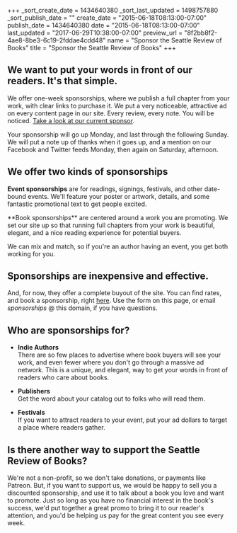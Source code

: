 +++
_sort_create_date = 1434640380
_sort_last_updated = 1498757880
_sort_publish_date = ""
create_date = "2015-06-18T08:13:00-07:00"
publish_date = 1434640380
date = "2015-06-18T08:13:00-07:00"
last_updated = "2017-06-29T10:38:00-07:00"
preview_url = "8f2bb8f2-4ae8-8be3-6c19-2fddae4cdd48"
name = "Sponsor the Seattle Review of Books"
title = "Sponsor the Seattle Review of Books"
+++

<h2>We want to put your words in front of our readers. It's that simple.</h2>

We offer one-week sponsorships, where we publish a full chapter from your work, with clear links to purchase it. We put a very noticeable, attractive ad on every content page in our site. Every review, every note. You will be noticed. <a href="/sponsorships/">Take a look at our current sponsor</a>.

Your sponsorship will go up Monday, and last through the following Sunday. We will put a note up of thanks when it goes up, and a mention on our Facebook and Twitter feeds Monday, then again on  Saturday, afternoon.

<h2>We offer two kinds of sponsorships</h2>

**Event sponsorships** are for readings, signings, festivals, and other date-bound events. We'll feature your poster or artwork, details, and some fantastic promotional text to get people excited.

<p class="noindent">**Book sponsorships** are centered around a work you are promoting. We set our site up so that running full chapters from your work is beautiful, elegant, and a nice reading experience for potential buyers.</p>

<p class="noindent">We can mix and match, so if you're an author having an event, you get both working for you.</p>

<h2>Sponsorships are inexpensive and effective.</h2>

And, for now, they offer a complete buyout of the site. You can find rates, and book a sponsorship, right <a href="/sponsor/book/">here</a>. Use the form on this page, or email *sponsorships* @ this domain, if you have questions. 

<h2>Who are sponsorships for?</h2>

* **Indie Authors**<br>There are so few places to advertise where book buyers will see your work, and even fewer where you don't go through a massive ad network. This is a unique, and elegant, way to get your words in front of readers who care about books. 

* **Publishers**<br>Get the word about your catalog out to folks who will read them. 

* **Festivals**<br>If you want to attract readers to your event, put your ad dollars to target a place where readers gather. 

<h2>Is there another way to support the Seattle Review of Books?</h2>

We're not a non-profit, so we don't take donations, or payments like Patreon. But, if you want to support us, we would be happy to sell you a discounted sponsorship, and use it to talk about a book you love and want to promote. Just so long as you have no financial interest in the book's success, we'd put together a great promo to bring it to our reader's attention, and you'd be helping us pay for the great content you see every week.